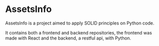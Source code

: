 # AssetsInfo

AssetsInfo is a project aimed to apply SOLID principles on Python code.

It contains both a frontend and backend repositories, the frontend was made with React and the backend, a restful api, with Python.
